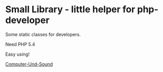 # Small Library - little helper for php-developer #

Some static classes for developers.

Need PHP 5.4

Easy using!

[Computer-Und-Sound](http://www.Computer-Und-Sound.de)